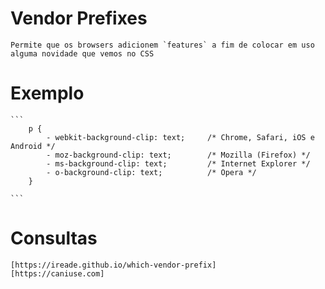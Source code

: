 # Vendor Prefixes

    Permite que os browsers adicionem `features` a fim de colocar em uso alguma novidade que vemos no CSS

# Exemplo

    ```
        p {
            - webkit-background-clip: text;     /* Chrome, Safari, iOS e Android */
            - moz-background-clip: text;        /* Mozilla (Firefox) */
            - ms-background-clip: text;         /* Internet Explorer */
            - o-background-clip: text;          /* Opera */
        }

    ```    

# Consultas
    
    [https://ireade.github.io/which-vendor-prefix]    
    [https://caniuse.com]
    